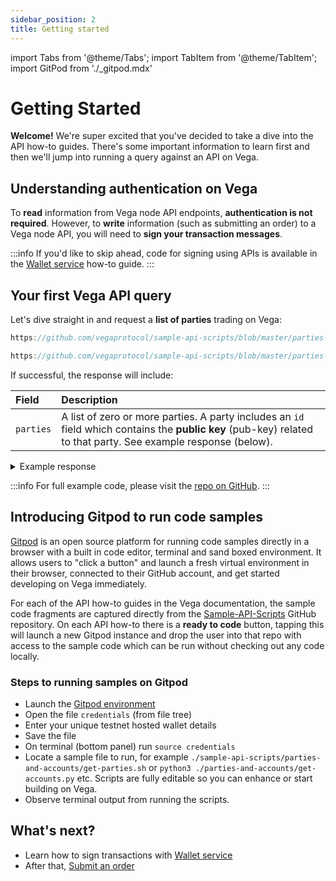 ```yaml
---
sidebar_position: 2
title: Getting started
---
```

import Tabs from '@theme/Tabs';
import TabItem from '@theme/TabItem';
import GitPod from './_gitpod.mdx'

# Getting Started 

**Welcome!** We're super excited that you've decided to take a dive into the API how-to guides. There's some important information to learn first and then we'll jump into running a query against an API on Vega.

## Understanding authentication on Vega

To **read** information from Vega node API endpoints, **authentication is not required**. However, to **write** information (such as submitting an order) to a Vega node API, you will need to **sign your transaction messages**.

:::info
If you'd like to skip ahead, code for signing using APIs is available in the [Wallet service](wallet.md) how-to guide.
:::

## Your first Vega API query

Let's dive straight in and request a **list of parties** trading on Vega:

<GitPod />

<Tabs groupId="codesamples3">
<TabItem value="shell-rest" label="Shell (REST)">

```js reference
https://github.com/vegaprotocol/sample-api-scripts/blob/master/parties-and-accounts/get-parties.sh#L28-L33
```

</TabItem>
<TabItem value="python-rest" label="Python (REST)">

```js reference
https://github.com/vegaprotocol/sample-api-scripts/blob/master/parties-and-accounts/get-parties.py#L36-L41
```

</TabItem>
</Tabs>



If successful, the response will include:

| Field          |  Description  |
| :----------------- | :------------- |
| `parties` | A list of zero or more parties. A party includes an `id` field which contains the **public key** (pub-key) related to that party. See example response (below). |<details><summary>Example response" >}}

<details><summary>Example response</summary>

```js reference
https://github.com/vegaprotocol/sample-api-scripts/blob/master/parties-and-accounts/response-examples.txt#L2-L17
```

</details>

:::info
For full example code, please visit the [repo on GitHub](https://github.com/vegaprotocol/sample-api-scripts/blob/master/parties-and-accounts/).
:::

## Introducing Gitpod to run code samples

[Gitpod](https://gitpod.io/#https://github.com/vegaprotocol/sample-api-scripts) is an open source platform for running code samples directly in a browser with a built in code editor, terminal and sand boxed environment. It allows users to "click a button" and launch a fresh virtual environment in their browser, connected to their GitHub account, and get started developing on Vega immediately.

For each of the API how-to guides in the Vega documentation, the sample code fragments are captured directly from the [Sample-API-Scripts](https://github.com/vegaprotocol/sample-api-scripts) GitHub repository. On each API how-to there is a **ready to code** button, tapping this will launch a new Gitpod instance and drop the user into that repo with access to the sample code which can be run without checking out any code locally.

### Steps to running samples on Gitpod

* Launch the [Gitpod environment](https://gitpod.io/#https://github.com/vegaprotocol/sample-api-scripts)
* Open the file `credentials` (from file tree)
* Enter your unique testnet hosted wallet details
* Save the file
* On terminal (bottom panel) run `source credentials`
* Locate a sample file to run, for example `./sample-api-scripts/parties-and-accounts/get-parties.sh` or `python3 ./parties-and-accounts/get-accounts.py` etc. Scripts are fully editable so you can enhance or start building on Vega.
* Observe terminal output from running the scripts.

## What's next?

 * Learn how to sign transactions with [Wallet service](wallet.md) 
 * After that, [Submit an order](submit-order.md)
